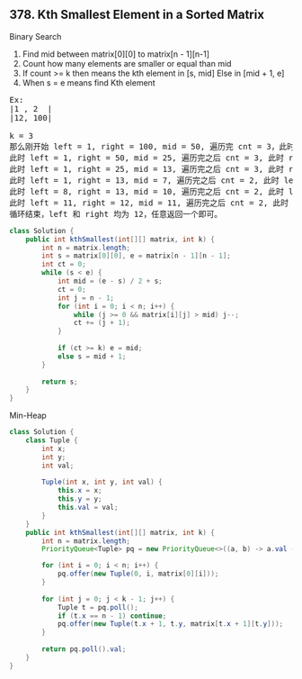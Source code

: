 ## 378. Kth Smallest Element in a Sorted Matrix

Binary Search

1. Find mid between matrix[0][0] to matrix[n - 1][n-1]   
2. Count how many elements are smaller or equal than mid   
3. If count >= k then means the kth element in [s, mid] 
  Else in [mid + 1, e] 
4. When s = e means find Kth element
<pre>
Ex:
|1 , 2  |
|12, 100|

k = 3
那么刚开始 left = 1, right = 100, mid = 50, 遍历完 cnt = 3，此时 right 更新为 50  
此时 left = 1, right = 50, mid = 25, 遍历完之后 cnt = 3, 此时 right 更新为 25
此时 left = 1, right = 25, mid = 13, 遍历完之后 cnt = 3, 此时 right 更新为 13
此时 left = 1, right = 13, mid = 7, 遍历完之后 cnt = 2, 此时 left 更新为8
此时 left = 8, right = 13, mid = 10, 遍历完之后 cnt = 2, 此时 left 更新为 11
此时 left = 11, right = 12, mid = 11, 遍历完之后 cnt = 2, 此时 left 更新为 12
循环结束，left 和 right 均为 12，任意返回一个即可。
</pre>
```java
class Solution {
    public int kthSmallest(int[][] matrix, int k) {
        int n = matrix.length;
        int s = matrix[0][0], e = matrix[n - 1][n - 1];
        int ct = 0;     
        while (s < e) {
            int mid = (e - s) / 2 + s;
            ct = 0;
            int j = n - 1;
            for (int i = 0; i < n; i++) {
                while (j >= 0 && matrix[i][j] > mid) j--;
                ct += (j + 1);
            }
            
            if (ct >= k) e = mid;
            else s = mid + 1;            
        }
        
        return s;
    }
}
```

Min-Heap
```java
class Solution {
    class Tuple {
        int x;
        int y;
        int val;
        
        Tuple(int x, int y, int val) {
            this.x = x;
            this.y = y;
            this.val = val;
        }
    }
    public int kthSmallest(int[][] matrix, int k) {
        int n = matrix.length;
        PriorityQueue<Tuple> pq = new PriorityQueue<>((a, b) -> a.val - b.val);

        for (int i = 0; i < n; i++) {
            pq.offer(new Tuple(0, i, matrix[0][i]));
        }
        
        for (int j = 0; j < k - 1; j++) {
            Tuple t = pq.poll();
            if (t.x == n - 1) continue;
            pq.offer(new Tuple(t.x + 1, t.y, matrix[t.x + 1][t.y]));            
        }
        
        return pq.poll().val;
    }
}
```
